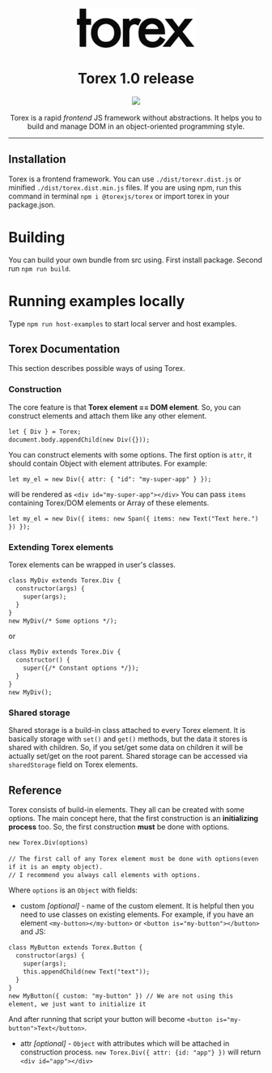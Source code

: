 <p align="center"> <img src="https://github.com/nicoth-in/torex/raw/master/content/Logo.png" height="80px"> </p>
<h1 align="center">Torex 1.0 release</h1>
<p align="center"><a href="https://github.com/nicoth-in/torex/blob/master/LICENSE.md"><img src="https://img.shields.io/badge/license-MIT-blue.svg"></a></p>

<p align="center">Torex is a rapid <i>frontend</i> JS framework without abstractions. It helps you to build and manage DOM in an object-oriented programming style.</p>
<hr>

## Installation

Torex is a frontend framework. You can use `./dist/torexr.dist.js` or minified `./dist/torex.dist.min.js` files.
If you are using npm, run this command in terminal `npm i @torexjs/torex` or import torex in your package.json.

# Building

You can build your own bundle from src using.
First install package. Second run `npm run build`.

# Running examples locally

Type `npm run host-examples` to start local server and host examples.

## Torex Documentation

This section describes possible ways of using Torex.

### Construction

The core feature is that **Torex element == DOM element**.
So, you can construct elements and attach them like any other element.

```
let { Div } = Torex;
document.body.appendChild(new Div({}));
```

You can construct elements with some options.
The first option is `attr`, it should contain Object with element attributes.
For example:
```
let my_el = new Div({ attr: { "id": "my-super-app" } });
```
will be rendered as `<div id="my-super-app"></div>`
You can pass `items` containing Torex/DOM elements or Array of these elements.
```
let my_el = new Div({ items: new Span({ items: new Text("Text here.") }) });
```

### Extending Torex elements

Torex elements can be wrapped in user's classes.

```
class MyDiv extends Torex.Div {
  constructor(args) {
    super(args);
  }
}
new MyDiv(/* Some options */);
```

or

```
class MyDiv extends Torex.Div {
  constructor() {
    super({/* Constant options */});
  }
}
new MyDiv();
```

### Shared storage

Shared storage is a build-in class attached to every Torex element.
It is basically storage with `set()` and `get()` methods, but the data it stores is shared with children.
So, if you set/get some data on children it will be actually set/get on the root parent.
Shared storage can be accessed via `sharedStorage` field on Torex elements.

## Reference

Torex consists of build-in elements. They all can be created with some options.
The main concept here, that the first construction is an **initializing process** too.
So, the first construction **must** be done with options.
```
new Torex.Div(options)

// The first call of any Torex element must be done with options(even if it is an empty object).
// I recommend you always call elements with options.

```
Where `options` is an `Object` with fields:
  - custom *[optional]* - name of the custom element.
  It is helpful then you need to use classes on existing elements.
  For example, if you have an element `<my-button></my-button>` or `<button is="my-button"></button>`
  and JS:
  ```
  class MyButton extends Torex.Button {
    constructor(args) {
      super(args);
      this.appendChild(new Text("text"));
    }
  }
  new MyButton({ custom: "my-button" }) // We are not using this element, we just want to initialize it
  ```
  And after running that script your button will become `<button is="my-button">Text</button>`.

  - attr *[optional]* - `Object` with attributes which will be attached in construction process.
  `new Torex.Div({ attr: {id: "app"} })` will return `<div id="app"></div>`

